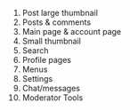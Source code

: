 1. Post large thumbnail
2. Posts & comments
3. Main page & account page 
4. Small thumbnail
5. Search
6. Profile pages
7. Menus
8. Settings
9. Chat/messages
10. Moderator Tools